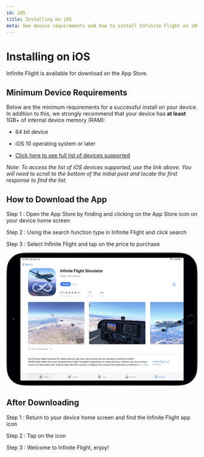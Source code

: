 ```yaml
---
id: iOS
title: Installing on iOS
meta: See device requirements and how to install Infinite Flight on iOS.
---
```


# Installing on iOS

Infinite Flight is available for download on the App Store.



## Minimum Device Requirements

Below are the minimum requirements for a successful install on your device. In addition to this, we strongly recommend that your device has **at least** 1GB+ of internal device memory (RAM):

 -    64 bit device

 -    iOS 10 operating system or later

 - [Click here to see full list of devices supported](https://community.infiniteflight.com/t/device-compatibility-thread-19-4-built-by-us-for-you/323610)

   

*Note: To access the list of iOS devices supported, use the link above. You will need to scroll to the bottom of the initial post and locate the first response to find the list.*



## How to Download the App

Step 1
:  Open the App Store by finding and clicking on the App Store icon on your device home screen

Step 2
: Using the search function type in Infinite Flight and click search

Step 3
: Select Infinite Flight and tap on the price to purchase



![Infinite Flight on the App Store](_images/manual/frames/app-store.png)



## After Downloading

Step 1
: Return to your device home screen and find the Infinite Flight app icon

Step 2
: Tap on the icon

Step 3
: Welcome to Infinite Flight, enjoy!